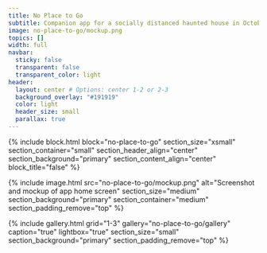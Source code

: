 ```yaml
---
title: No Place to Go
subtitle: Companion app for a socially distanced haunted house in October 2020
image: no-place-to-go/mockup.png
topics: []
width: full
navbar:
  sticky: false
  transparent: false
  transparent_color: light
header:
  layout: center # Options: center 1-2 or 2-3
  background_overlay: "#191919"
  color: light
  header_size: small
  parallax: true
---
```


{% include block.html 
  block="no-place-to-go"
  section_size="xsmall"
  section_container="small"
  section_header_align="center"
  section_background="primary"
  section_content_align="center"
  block_title="false"
%}

{% include image.html 
  src="no-place-to-go/mockup.png"
  alt="Screenshot and mockup of app home screen"
  section_size="medium"
  section_background="primary"
  section_container="medium"
  section_padding_remove="top"
%}

{% include gallery.html 
	grid="1-3"
	gallery="no-place-to-go/gallery"
	caption="true"
	lightbox="true"
  section_size="small"
  section_background="primary"
  section_padding_remove="top"
%}